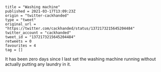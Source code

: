 ```
title = "Washing machine"
published = 2021-03-17T13:09:23Z
origin = "twitter-cackhanded"
type = "tweet"
original_url = "https://twitter.com/cackhanded/status/1372173215645204484"
twitter_account = "cackhanded"
tweet_id = "1372173215645204484"
retweets = 0
favourites = 4
tag = []
```

It has been zero days since I last set the washing machine running without actually putting any laundry in it.

